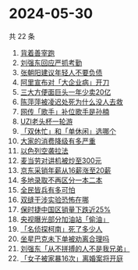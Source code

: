 # 2024-05-30

共 22 条

<!-- BEGIN ZHIHUSEARCH -->
<!-- 最后更新时间 Thu May 30 2024 18:12:19 GMT+0800 (China Standard Time) -->
1. [背着善宰跑](https://www.zhihu.com/search?q=背着善宰跑)
1. [刘强东回应严抓考勤](https://www.zhihu.com/search?q=刘强东回应严抓考勤)
1. [张朝阳建议年轻人不要负债](https://www.zhihu.com/search?q=张朝阳建议年轻人不要负债)
1. [阿里宣布对「大企业病」开刀](https://www.zhihu.com/search?q=阿里宣布对「大企业病」开刀)
1. [三大方便面巨头一年少卖20亿](https://www.zhihu.com/search?q=三大方便面巨头一年少卖20亿)
1. [陈萍萍被凌迟处死为什么没人去救](https://www.zhihu.com/search?q=陈萍萍被凌迟处死为什么没人去救)
1. [网传「歌手」补位歌手是孙楠](https://www.zhihu.com/search?q=网传「歌手」补位歌手是孙楠)
1. [UZI老头杯一轮游](https://www.zhihu.com/search?q=UZI老头杯一轮游)
1. [「双休忙」和「单休闲」选哪个](https://www.zhihu.com/search?q=「双休忙」和「单休闲」选哪个)
1. [大家的消费降级有多严重](https://www.zhihu.com/search?q=大家的消费降级有多严重)
1. [以色列空袭拉法](https://www.zhihu.com/search?q=以色列空袭拉法)
1. [麦当劳对讲机被炒至300元](https://www.zhihu.com/search?q=麦当劳对讲机被炒至300元)
1. [京东采销年薪从16薪涨至20薪](https://www.zhihu.com/search?q=京东采销年薪从16薪涨至20薪)
1. [多地录取不再区分一本二本](https://www.zhihu.com/search?q=多地录取不再区分一本二本)
1. [全民皆兵有多可怕](https://www.zhihu.com/search?q=全民皆兵有多可怕)
1. [双缝干涉实验恐怖在哪](https://www.zhihu.com/search?q=双缝干涉实验恐怖在哪)
1. [保时捷中国区销量下跌近25%](https://www.zhihu.com/search?q=保时捷中国区销量下跌近25%)
1. [央视曝光部分加油站「偷油」](https://www.zhihu.com/search?q=央视曝光部分加油站「偷油」)
1. [「名侦探柯南」死了多少人](https://www.zhihu.com/search?q=「名侦探柯南」死了多少人)
1. [坐星巴克未下单被劝离合理吗](https://www.zhihu.com/search?q=坐星巴克未下单被劝离合理吗)
1. [刘强东「从不拼搏的人不是我兄弟」](https://www.zhihu.com/search?q=刘强东「从不拼搏的人不是我兄弟」)
1. [「女子被家暴16次」离婚案将开庭](https://www.zhihu.com/search?q=「女子被家暴16次」离婚案将开庭)
<!-- END ZHIHUSEARCH -->
